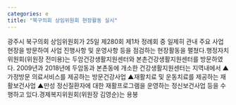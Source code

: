 ```yaml
---
categories: e
title: "북구의회 상임위원회 현장활동 실시"
---
```

광주시 북구의회 상임위원회가 25일 제280회 제1차 정례회 중 일제히 관내 주요 사업 현장을 방문하여 사업 진행사항 및 운영사항 등을 점검하는 현장활동을 펼쳤다.행정자치위원회(위원장 전미용)는 두암건강생활지원센터와 본촌건강생활지원센터를 방문하였다. 2009년과 2018년에 두암동과 본촌동에 개소한 건강생활지원센터는 지역내에서 ▲가정방문 의료서비스를 제공하는 방문건강사업 ▲재활치료 및 운동치료를 제공하는 재활보건사업 ▲만성 정신질환자에 대한 재활프로그램을 운영하는 정신보건사업 등을 수행하고 있다.경제복지위원회(위원장 김영순)는 용봉
